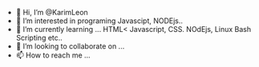 - 👋 Hi, I’m @KarimLeon
- 👀 I’m interested in programing Javascipt, NODEjs..
- 🌱 I’m currently learning ... HTML< Javascript, CSS. NOdEjs, Linux Bash Scripting etc..
- 💞️ I’m looking to collaborate on ...
- 📫 How to reach me ...

<!---
KarimLeon/KarimLeon is a ✨ special ✨ repository because its `README.md` (this file) appears on your GitHub profile.
You can click the Preview link to take a look at your changes.
--->
